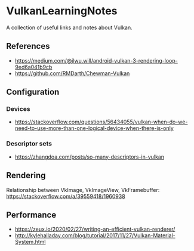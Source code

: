 # VulkanLearningNotes
A collection of useful links and notes about Vulkan.

## References
* https://medium.com/@jlwu.will/android-vulkan-3-rendering-loop-9ed6a041b9cb
* https://github.com/RMDarth/Chewman-Vulkan

## Configuration

### Devices
* https://stackoverflow.com/questions/56434055/vulkan-when-do-we-need-to-use-more-than-one-logical-device-when-there-is-only

### Descriptor sets
* https://zhangdoa.com/posts/so-many-descriptors-in-vulkan

## Rendering

Relationship between VkImage, VkImageView, VkFramebuffer: https://stackoverflow.com/a/39559418/1960938

## Performance
* https://zeux.io/2020/02/27/writing-an-efficient-vulkan-renderer/
* http://kylehalladay.com/blog/tutorial/2017/11/27/Vulkan-Material-System.html
